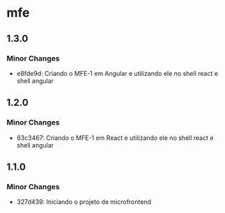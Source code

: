 # mfe

## 1.3.0

### Minor Changes

- e8fde9d: Criando o MFE-1 em Angular e utilizando ele no shell react e shell angular

## 1.2.0

### Minor Changes

- 63c3467: Criando o MFE-1 em React e utilizando ele no shell react e shell angular

## 1.1.0

### Minor Changes

- 327d439: Iniciando o projeto de microfrontend

